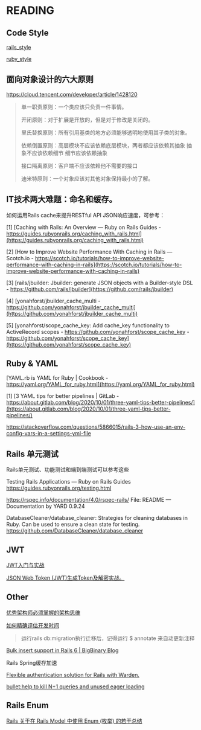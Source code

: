 

# READING

## Code Style

[rails_style](https://rails.rubystyle.guide)

[ruby_style](https://rubystyle.guide)

## 面向对象设计的六大原则

https://cloud.tencent.com/developer/article/1428120

> 单一职责原则：一个类应该只负责一件事情。
>
> 开闭原则：对于扩展是开放的，但是对于修改是关闭的。
>
> 里氏替换原则：所有引用基类的地方必须能够透明地使用其子类的对象。
>
> 依赖倒置原则：高层模块不应该依赖底层模块，两者都应该依赖其抽象 抽象不应该依赖细节 细节应该依赖抽象
>
> 接口隔离原则：客户端不应该依赖他不需要的接口
>
> 迪米特原则：一个对象应该对其他对象保持最小的了解。



## IT技术两大难题：命名和缓存。

如何运用Rails cache来提升RESTful API JSON响应速度，可参考：

[1] [Caching with Rails: An Overview — Ruby on Rails Guides - https://guides.rubyonrails.org/caching_with_rails.html](https://guides.rubyonrails.org/caching_with_rails.html)

[2] [How to Improve Website Performance With Caching in Rails ― Scotch.io - https://scotch.io/tutorials/how-to-improve-website-performance-with-caching-in-rails](https://scotch.io/tutorials/how-to-improve-website-performance-with-caching-in-rails)

[3] [rails/jbuilder: Jbuilder: generate JSON objects with a Builder-style DSL - https://github.com/rails/jbuilder](https://github.com/rails/jbuilder)

[4] [yonahforst/jbuilder_cache_multi - https://github.com/yonahforst/jbuilder_cache_multi](https://github.com/yonahforst/jbuilder_cache_multi)

[5] [yonahforst/scope_cache_key: Add cache_key functionality to ActiveRecord scopes - https://github.com/yonahforst/scope_cache_key - https://github.com/yonahforst/scope_cache_key](https://github.com/yonahforst/scope_cache_key)



## Ruby & YAML

[YAML.rb is YAML for Ruby | Cookbook - https://yaml.org/YAML_for_ruby.html](https://yaml.org/YAML_for_ruby.html)

[1] [3 YAML tips for better pipelines | GitLab - https://about.gitlab.com/blog/2020/10/01/three-yaml-tips-better-pipelines/](https://about.gitlab.com/blog/2020/10/01/three-yaml-tips-better-pipelines/)

https://stackoverflow.com/questions/5866015/rails-3-how-use-an-env-config-vars-in-a-settings-yml-file



## Rails 单元测试

Rails单元测试、功能测试和端到端测试可以参考这些

Testing Rails Applications — Ruby on Rails Guides
https://guides.rubyonrails.org/testing.html

https://rspec.info/documentation/4.0/rspec-rails/
File: README — Documentation by YARD 0.9.24

DatabaseCleaner/database_cleaner: Strategies for cleaning databases in Ruby. Can be used to ensure a clean state for testing.
https://github.com/DatabaseCleaner/database_cleaner



## JWT

[JWT入门与实战](https://libin1991.github.io/2018/11/02/JWT%E5%85%A5%E9%97%A8%E4%B8%8E%E5%AE%9E%E6%88%98/)

[JSON Web Token (JWT)生成Token及解密实战。](https://zhuanlan.zhihu.com/p/64809302)



## Other

[优秀架构师必须掌握的架构思维](http://www.uml.org.cn/zjjs/201807034.asp)

[如何精确评估开发时间](https://cloud.tencent.com/developer/article/1449477)

> 运行rails db:migration执行迁移后，记得运行 $ annotate 来自动更新注释

[Bulk insert support in Rails 6 | BigBinary Blog](https://blog.bigbinary.com/2019/04/15/bulk-insert-support-in-rails-6.html)

Rails Spring缓存加速

[Flexible authentication solution for Rails with Warden.](https://github.com/heartcombo/devise)

[bullet:help to kill N+1 queries and unused eager loading](https://github.com/flyerhzm/bullet)



## Rails Enum

[Rails 关于在 Rails Model 中使用 Enum (枚举) 的若干总结](https://ruby-china.org/topics/28654#)